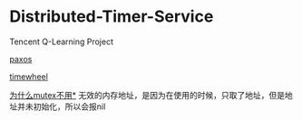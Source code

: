 # Distributed-Timer-Service
Tencent Q-Learning Project

[paxos](https://github.com/tangwz/paxos/tree/rpc)

[timewheel](https://github.com/lk668/timewheel)

[为什么mutex不用*](http://www.51hsw.com/golang-map-bing-fa-suo-wen-ti/)
无效的内存地址，是因为在使用的时候，只取了地址，但是地址并未初始化，所以会报nil
